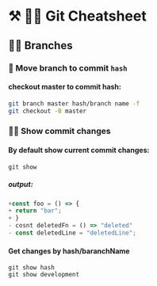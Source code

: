 # ⚒ 🐻‍❄️ Git Cheatsheet

## 🐯🧛‍ Branches
### 🧟 Move branch to commit `hash`
#### checkout master to commit hash:
```sh
git branch master hash/branch name -f
git checkout -B master
```
### 👯‍♀️ Show commit changes
#### By default show current commit changes:
```
git show
```
##### output: 
```js
+const foo = () => {
+ return "bar";
+ }
- cosnt deletedFn = () => "deleted"
- const deletedLine = "deletedLine";
```
#### Get changes by hash/baranchName
```
git show hash
git show development
```





